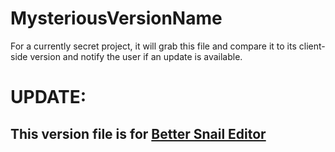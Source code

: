 # MysteriousVersionName
For a currently secret project, it will grab this file and compare it to its client-side version and notify the user if an update is available.

# UPDATE:
## This version file is for [Better Snail Editor](https://rgc-exists.itch.io/better-snail-editor)
